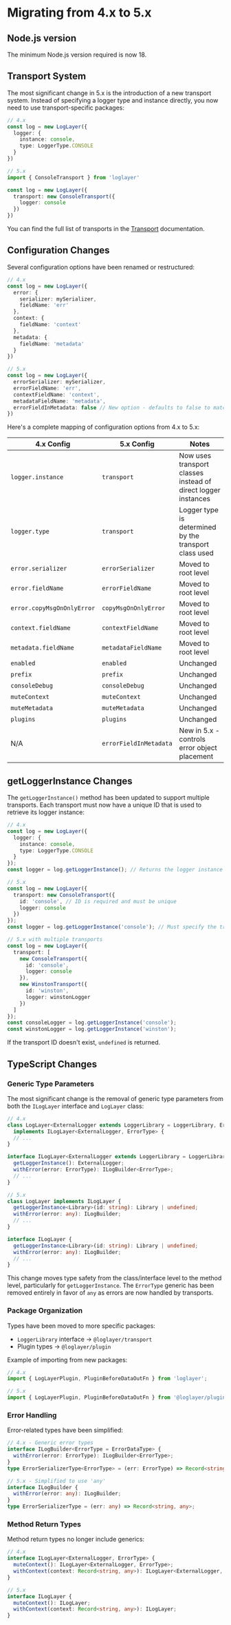 # Migrating from 4.x to 5.x

## Node.js version

The minimum Node.js version required is now 18.

## Transport System

The most significant change in 5.x is the introduction of a new transport system. Instead of specifying a logger type and instance directly, you now need to use transport-specific packages:

```typescript
// 4.x
const log = new LogLayer({
  logger: {
    instance: console,
    type: LoggerType.CONSOLE
  }
})

// 5.x
import { ConsoleTransport } from 'loglayer'

const log = new LogLayer({
  transport: new ConsoleTransport({
    logger: console
  })
})
```

You can find the full list of transports in the [Transport](https://loglayer.dev/docs/transports) documentation.

## Configuration Changes

Several configuration options have been renamed or restructured:

```typescript
// 4.x
const log = new LogLayer({
  error: {
    serializer: mySerializer,
    fieldName: 'err'
  },
  context: {
    fieldName: 'context'
  },
  metadata: {
    fieldName: 'metadata'
  }
})

// 5.x
const log = new LogLayer({
  errorSerializer: mySerializer,
  errorFieldName: 'err',
  contextFieldName: 'context',
  metadataFieldName: 'metadata',
  errorFieldInMetadata: false // New option - defaults to false to match 4.x behavior
})
```

Here's a complete mapping of configuration options from 4.x to 5.x:

| 4.x Config | 5.x Config | Notes |
|------------|------------|-------|
| `logger.instance` | `transport` | Now uses transport classes instead of direct logger instances |
| `logger.type` | `transport` | Logger type is determined by the transport class used |
| `error.serializer` | `errorSerializer` | Moved to root level |
| `error.fieldName` | `errorFieldName` | Moved to root level |
| `error.copyMsgOnOnlyError` | `copyMsgOnOnlyError` | Moved to root level |
| `context.fieldName` | `contextFieldName` | Moved to root level |
| `metadata.fieldName` | `metadataFieldName` | Moved to root level |
| `enabled` | `enabled` | Unchanged |
| `prefix` | `prefix` | Unchanged |
| `consoleDebug` | `consoleDebug` | Unchanged |
| `muteContext` | `muteContext` | Unchanged |
| `muteMetadata` | `muteMetadata` | Unchanged |
| `plugins` | `plugins` | Unchanged |
| N/A | `errorFieldInMetadata` | New in 5.x - controls error object placement |

## getLoggerInstance Changes

The `getLoggerInstance()` method has been updated to support multiple transports. Each transport must now have a unique ID that is used to retrieve its logger instance:

```typescript
// 4.x
const log = new LogLayer({
  logger: {
    instance: console,
    type: LoggerType.CONSOLE
  }
});
const logger = log.getLoggerInstance(); // Returns the logger instance directly

// 5.x
const log = new LogLayer({
  transport: new ConsoleTransport({
    id: 'console', // ID is required and must be unique
    logger: console
  })
});
const logger = log.getLoggerInstance('console'); // Must specify the transport ID

// 5.x with multiple transports
const log = new LogLayer({
  transport: [
    new ConsoleTransport({
      id: 'console',
      logger: console
    }),
    new WinstonTransport({
      id: 'winston',
      logger: winstonLogger
    })
  ]
});
const consoleLogger = log.getLoggerInstance('console');
const winstonLogger = log.getLoggerInstance('winston');
```

If the transport ID doesn't exist, `undefined` is returned.

## TypeScript Changes

### Generic Type Parameters

The most significant change is the removal of generic type parameters from both the `ILogLayer` interface and `LogLayer` class:

```typescript
// 4.x
class LogLayer<ExternalLogger extends LoggerLibrary = LoggerLibrary, ErrorType = ErrorDataType> 
  implements ILogLayer<ExternalLogger, ErrorType> {
  // ...
}

interface ILogLayer<ExternalLogger extends LoggerLibrary = LoggerLibrary, ErrorType = ErrorDataType> {
  getLoggerInstance(): ExternalLogger;
  withError(error: ErrorType): ILogBuilder<ErrorType>;
  // ...
}

// 5.x
class LogLayer implements ILogLayer {
  getLoggerInstance<Library>(id: string): Library | undefined;
  withError(error: any): ILogBuilder;
  // ...
}

interface ILogLayer {
  getLoggerInstance<Library>(id: string): Library | undefined;
  withError(error: any): ILogBuilder;
  // ...
}
```

This change moves type safety from the class/interface level to the method level, particularly for `getLoggerInstance`. The `ErrorType` generic has been removed entirely in favor of `any` as errors are now handled by transports.

### Package Organization

Types have been moved to more specific packages:
- `LoggerLibrary` interface → `@loglayer/transport`
- Plugin types → `@loglayer/plugin`

Example of importing from new packages:
```typescript
// 4.x
import { LogLayerPlugin, PluginBeforeDataOutFn } from 'loglayer';

// 5.x
import { LogLayerPlugin, PluginBeforeDataOutFn } from '@loglayer/plugin';
```

### Error Handling

Error-related types have been simplified:

```typescript
// 4.x - Generic error types
interface ILogBuilder<ErrorType = ErrorDataType> {
  withError(error: ErrorType): ILogBuilder<ErrorType>;
}
type ErrorSerializerType<ErrorType> = (err: ErrorType) => Record<string, any>;

// 5.x - Simplified to use 'any'
interface ILogBuilder {
  withError(error: any): ILogBuilder;
}
type ErrorSerializerType = (err: any) => Record<string, any>;
```

### Method Return Types

Method return types no longer include generics:

```typescript
// 4.x
interface ILogLayer<ExternalLogger, ErrorType> {
  muteContext(): ILogLayer<ExternalLogger, ErrorType>;
  withContext(context: Record<string, any>): ILogLayer<ExternalLogger, ErrorType>;
}

// 5.x
interface ILogLayer {
  muteContext(): ILogLayer;
  withContext(context: Record<string, any>): ILogLayer;
}
```
